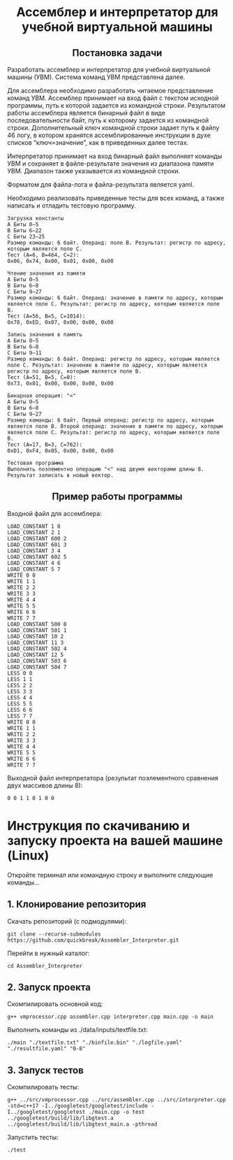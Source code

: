 <h1 align="center">
  Ассемблер и интерпретатор для учебной виртуальной машины 
</h1>
<h2 align="center">Постановка задачи</h2>

Разработать ассемблер и интерпретатор для учебной виртуальной машины (УВМ). Система команд УВМ представлена далее.  

Для ассемблера необходимо разработать читаемое представление команд УВМ. Ассемблер принимает на вход файл с текстом исходной программы, путь к которой задается из командной строки. Результатом работы ассемблера является бинарный файл в виде последовательности байт, путь к которому задается из командной строки. Дополнительный ключ командной строки задает путь к файлу 46 логу, в котором хранятся ассемблированные инструкции в духе списков “ключ=значение”, как в приведенных далее тестах. 

Интерпретатор принимает на вход бинарный файл выполняет команды УВМ и сохраняет в файле-результате значения из диапазона памяти УВМ. Диапазон также указывается из командной строки. 

Форматом для файла-лога и файла-результата является yaml.  

Необходимо реализовать приведенные тесты для всех команд, а также написать и отладить тестовую программу.

```
Загрузка константы 
A Биты 0—5
B Биты 6—22 
C Биты 23—25 
Размер команды: 6 байт. Операнд: поле B. Результат: регистр по адресу, которым является поле C. 
Тест (A=6, B=464, C=2): 
0x06, 0x74, 0x00, 0x01, 0x00, 0x00 
```
```
Чтение значения из памяти 
A Биты 0—5
B Биты 6—8 
C Биты 9—27
Размер команды: 6 байт. Операнд: значение в памяти по адресу, которым является поле C. Результат: регистр по адресу, которым является поле B.  
Тест (A=56, B=5, C=1014): 
0x78, 0xED, 0x07, 0x00, 0x00, 0x00
```
```
Запись значения в память 
A Биты 0—5
B Биты 6—8 
C Биты 9—11
Размер команды: 6 байт. Операнд: регистр по адресу, которым является поле C. Результат: значение в памяти по адресу, которым является регистр по адресу, которым является поле B. 
Тест (A=51, B=5, C=0): 
0x73, 0x01, 0x00, 0x00, 0x00, 0x00  
```
```
Бинарная операция: "<" 
A Биты 0—5
B Биты 6—8 
C Биты 9—27
Размер команды: 6 байт. Первый операнд: регистр по адресу, которым является поле B. Второй операнд: значение в памяти по адресу, которым является поле C. Результат: регистр по адресу, которым является поле B.  
Тест (A=17, B=3, C=762):
0xD1, 0xF4, 0x05, 0x00, 0x00, 0x00 
```
```
Тестовая программа 
Выполнить поэлементно операцию "<" над двумя векторами длины 8. Результат записать в новый вектор. 
```
<h2 align="center">Пример работы программы</h2>

Входной файл для ассемблера:
```
LOAD_CONSTANT 1 0
LOAD_CONSTANT 2 1
LOAD_CONSTANT 600 2
LOAD_CONSTANT 601 3
LOAD_CONSTANT 3 4
LOAD_CONSTANT 602 5
LOAD_CONSTANT 4 6
LOAD_CONSTANT 5 7
WRITE 0 0
WRITE 1 1
WRITE 2 2
WRITE 3 3
WRITE 4 4
WRITE 5 5
WRITE 6 6
WRITE 7 7
LOAD_CONSTANT 500 0
LOAD_CONSTANT 501 1
LOAD_CONSTANT 10 2
LOAD_CONSTANT 11 3
LOAD_CONSTANT 502 4
LOAD_CONSTANT 12 5
LOAD_CONSTANT 503 6
LOAD_CONSTANT 504 7
LESS 0 0
LESS 1 1
LESS 2 2
LESS 3 3
LESS 4 4
LESS 5 5
LESS 6 6
LESS 7 7
WRITE 0 0
WRITE 1 1
WRITE 2 2
WRITE 3 3
WRITE 4 4
WRITE 5 5
WRITE 6 6
WRITE 7 7
```
Выходной файл интерпретатора (результат поэлементного сравнения двух массивов длины 8):
```
0 0 1 1 0 1 0 0 
```
# Инструкция по скачиванию и запуску проекта на вашей машине (Linux)
Откройте терминал или командную строку и выполните следующие команды...  
## 1. Клонирование репозитория
Скачать репозиторий (с подмодулями):
```
git clone --recurse-submodules https://github.com/quickbreak/Assembler_Interpreter.git
```
Перейти в нужный каталог:
```
cd Assembler_Interpreter
```
## 2. Запуск проекта
Скомпилировать основной код:
```
g++ vmprocessor.cpp assembler.cpp interpreter.cpp main.cpp -o main
```
Выполнить команды из ./data/inputs/textfile.txt:
```
./main "./textfile.txt" "./binfile.bin" "./logfile.yaml" "./resultfile.yaml" "0-8"
```
## 3. Запуск тестов
Скомпилировать тесты:
```
g++ ../src/vmprocessor.cpp ../src/assembler.cpp ../src/interpreter.cpp -std=c++17 -I../googletest/googletest/include -I../googletest/googletest ./main.cpp -o test ../googletest/build/lib/libgtest.a ../googletest/build/lib/libgtest_main.a -pthread
```
Запустить тесты:
```
./test
```
